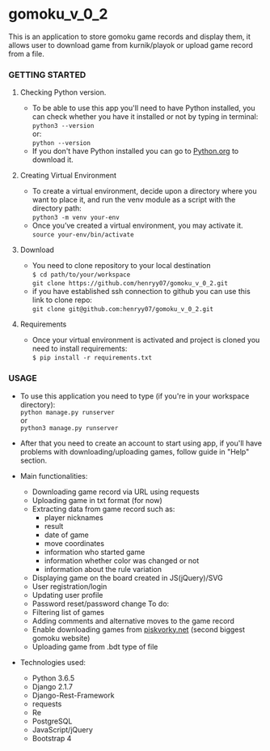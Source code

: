 # gomoku_v_0_2 

This is an application to store gomoku game records and display them, it allows user to download game from kurnik/playok
or upload game record from a file.

### GETTING STARTED

1. Checking Python version.
    - To be able to use this app you'll need to have Python installed, you can check whether you have it installed or not by typing in terminal:  
`python3 --version`  
or:  
`python --version`  
    - If you don't have Python installed you can go to [Python.org](https://www.python.org/downloads/) to download it.

1. Creating Virtual Environment  
    - To create a virtual environment, decide upon a directory where you want to place it, and run the venv module as a script with the directory path:  
    `python3 -m venv your-env`  
    - Once you’ve created a virtual environment, you may activate it.  
    `source your-env/bin/activate`  
2. Download  
    - You need to clone repository to your local destination  
    `$ cd path/to/your/workspace`  
    `git clone https://github.com/henryy07/gomoku_v_0_2.git`
    - if you have established ssh connection to github you can use this link to clone repo:  
    `git clone git@github.com:henryy07/gomoku_v_0_2.git`  
3. Requirements
    - Once your virtual environment is activated and project is cloned you need to install requirements:  
    `$ pip install -r requirements.txt`  

### USAGE

- To use this application you need to type (if you're in your workspace directory):  
    `python manage.py runserver`  
or  
    `python3 manage.py runserver`  
- After that you need to create an account to start using app, 
if you'll have problems with downloading/uploading games, follow guide in "Help" section.
- Main functionalities:
    - Downloading game record via URL using requests
    - Uploading game in txt format (for now)
    - Extracting data from game record such as: 
        - player nicknames 
        - result 
        - date of game
        - move coordinates
        - information who started game
        - information whether color was changed or not
        - information about the rule variation
    - Displaying game on the board created in JS(jQuery)/SVG
    - User registration/login
    - Updating user profile
    - Password reset/password change
To do:
    - Filtering list of games
    - Adding comments and alternative moves to the game record
    - Enable downloading games from [piskvorky.net](http://www.piskvorky.net/) (second biggest gomoku website)
    - Uploading game from .bdt type of file
    
- Technologies used:
    - Python 3.6.5  
    - Django 2.1.7
    - Django-Rest-Framework
    - requests
    - Re
    - PostgreSQL
    - JavaScript/jQuery
    - Bootstrap 4
    
